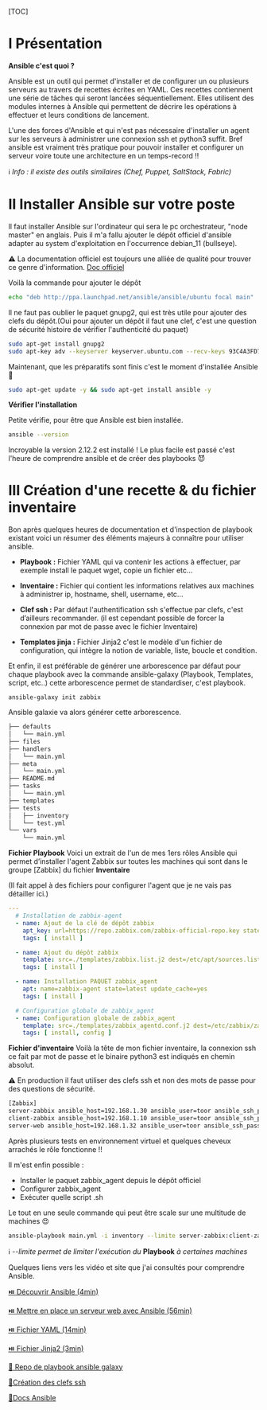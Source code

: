 [TOC]
# I Présentation

**Ansible c'est quoi ?**

Ansible est un outil qui permet d'installer et de configurer un ou plusieurs serveurs au travers de recettes écrites en YAML. Ces recettes contiennent une série de tâches qui seront lancées séquentiellement. Elles utilisent des modules internes à Ansible qui permettent de décrire les opérations à effectuer et leurs conditions de lancement.

L'une des forces d'Ansible et qui n'est pas nécessaire d'installer un agent sur les serveurs à administrer une connexion ssh et python3 suffit. Bref ansible est vraiment très pratique pour pouvoir installer et configurer un serveur voire toute une architecture en un temps-record !!

ℹ️ *Info : il existe des outils similaires (Chef, Puppet, SaltStack, Fabric)*

# II Installer Ansible sur votre poste

Il faut installer Ansible sur l'ordinateur qui sera le pc orchestrateur, "node master" en anglais. Puis il m'a fallu ajouter le dépôt officiel d'ansible adapter au system d'exploitation en l'occurrence debian_11 (bullseye).

⚠️ La documentation officiel est toujours une alliée de qualité pour trouver ce genre d'information.
[Doc officiel](https://docs.ansible.com/ansible/latest/installation_guide/intro_installation.html)

Voilà la commande pour ajouter le dépôt
```bash
echo "deb http://ppa.launchpad.net/ansible/ansible/ubuntu focal main" | sudo tee -a /etc/apt/sources.list.d/ansible.list
```

Il ne faut pas oublier le paquet gnupg2, qui est très utile pour ajouter des clefs du dépôt.(Oui pour ajouter un dépôt il faut une clef, c'est une question de sécurité histoire de vérifier l'authenticité du paquet)

```bash
sudo apt-get install gnupg2
sudo apt-key adv --keyserver keyserver.ubuntu.com --recv-keys 93C4A3FD7BB9C367
```

Maintenant, que les préparatifs sont finis c'est le moment d'installée Ansible 🥳
```bash
sudo apt-get update -y && sudo apt-get install ansible -y
```

**Vérifier l'installation**

Petite vérifie, pour être que Ansible est bien installée.
```bash
ansible --version
```

Incroyable la version 2.12.2 est installé ! Le plus facile est passé c'est l'heure de comprendre ansible et de créer des playbooks 😈

# III Création d'une recette & du fichier inventaire
Bon après quelques heures de documentation et d'inspection de playbook existant voici un résumer des éléments majeurs à connaître pour utiliser ansible.

- **Playbook :** Fichier YAML qui va contenir les actions à effectuer, par exemple install le paquet wget, copie un fichier etc...

- **Inventaire :** Fichier qui contient les informations relatives aux machines à administrer ip, hostname, shell, username, etc...

- **Clef ssh :** Par défaut l'authentification ssh s'effectue par clefs, c'est d’ailleurs recommander. (il est cependant possible de forcer la connexion par mot de passe avec le fichier Inventaire)

- **Templates jinja :** Fichier Jinja2 c'est le modèle d'un fichier de configuration, qui intègre la notion de variable, liste, boucle et condition.

Et enfin, il est préférable de générer une arborescence par défaut pour chaque playbook avec la commande ansible-galaxy (Playbook, Templates, script, etc..) cette arborescence permet de standardiser, c'est playbook.
```
ansible-galaxy init zabbix
```
Ansible galaxie va alors générer cette arborescence.
```bash
├── defaults
│   └── main.yml
├── files
├── handlers
│   └── main.yml
├── meta
│   └── main.yml
├── README.md
├── tasks
│   └── main.yml
├── templates
├── tests
│   ├── inventory
│   └── test.yml
└── vars
    └── main.yml
```
**Fichier Playbook**
Voici un extrait de l'un de mes 1ers rôles Ansible qui permet d’installer l'agent Zabbix sur toutes les machines qui sont dans le groupe [Zabbix] du fichier **Inventaire**

(Il fait appel à des fichiers pour configurer l'agent que je ne vais pas détailler ici.)

```yaml
---
  # Installation de zabbix-agent
  - name: Ajout de la clé de dépôt zabbix
    apt_key: url=https://repo.zabbix.com/zabbix-official-repo.key state=present
    tags: [ install ]

  - name: Ajout du dépôt zabbix
    template: src=./templates/zabbix.list.j2 dest=/etc/apt/sources.list.d/zabbix.list owner=root group=root mode='0644'
    tags: [ install ]

  - name: Installation PAQUET zabbix_agent
    apt: name=zabbix-agent state=latest update_cache=yes
    tags: [ install ]

  # Configuration globale de zabbix_agent
  - name: Configuration globale de zabbix_agent
    template: src=./templates/zabbix_agentd.conf.j2 dest=/etc/zabbix/zabbix_agentd.d/zabbix_agentd.conf owner=zabbix group=zabbix mode='0640'
    tags: [ install, config ]
```

**Fichier d'inventaire**
Voilà la tête de mon fichier inventaire, la connexion ssh ce fait par mot de passe et le binaire python3 est indiqués en chemin absolut.

⚠️ En production il faut utiliser des clefs ssh et non des mots de passe pour des questions de sécurité.

```bash
[Zabbix]
server-zabbix ansible_host=192.168.1.30 ansible_user=toor ansible_ssh_pass=password ansible_sudo_pass=password ansible_python_interpreter=/usr/bin/python3
client-zabbix ansible_host=192.168.1.10 ansible_user=toor ansible_ssh_pass=password ansible_sudo_pass=password ansible_python_interpreter=/usr/bin/python3
server-web ansible_host=192.168.1.32 ansible_user=toor ansible_ssh_pass=password ansible_sudo_pass=password ansible_python_interpreter=/usr/bin/python3
```

Après plusieurs tests en environnement virtuel et quelques cheveux arrachés le rôle fonctionne !!

Il m'est enfin possible :
- Installer le paquet zabbix_agent depuis le dépôt officiel
- Configurer zabbix_agent
- Exécuter quelle script .sh

Le tout en une seule commande qui peut être scale sur une multitude de machines 😍
```bash
ansible-playbook main.yml -i inventory --limite server-zabbix:client-zabbix
```

ℹ️ *--limite permet de limiter l'exécution du* **Playbook** *à certaines machines*

Quelques liens vers les vidéo et site que j'ai consultés pour comprendre Ansible.

[⏯️ Découvrir Ansible (4min)](https://youtu.be/prtO-Ox8LW8)

[⏯️ Mettre en place un serveur web avec Ansible (56min) ](https://youtu.be/DwNapBHypE8)

[⏯️ Fichier YAML (14min)](https://youtu.be/7gmW6vxgsRQ)

[⏯️ Fichier Jinja2 (3min)](https://youtu.be/slfDz6xqNkg)

[📝 Repo de playbook ansible galaxy](https://galaxy.ansible.com/)

[📝Création des clefs ssh](https://lecrabeinfo.net/se-connecter-en-ssh-par-echange-de-cles-ssh.html#etape-1-generer-des-cles-ssh)

[📝Docs Ansible](https://docs.ansible.com/ansible/latest/index.html)
